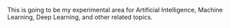 This is going to be my experimental area for Artificial Intelligence, Machine Learning, Deep Learning, and other related topics.
